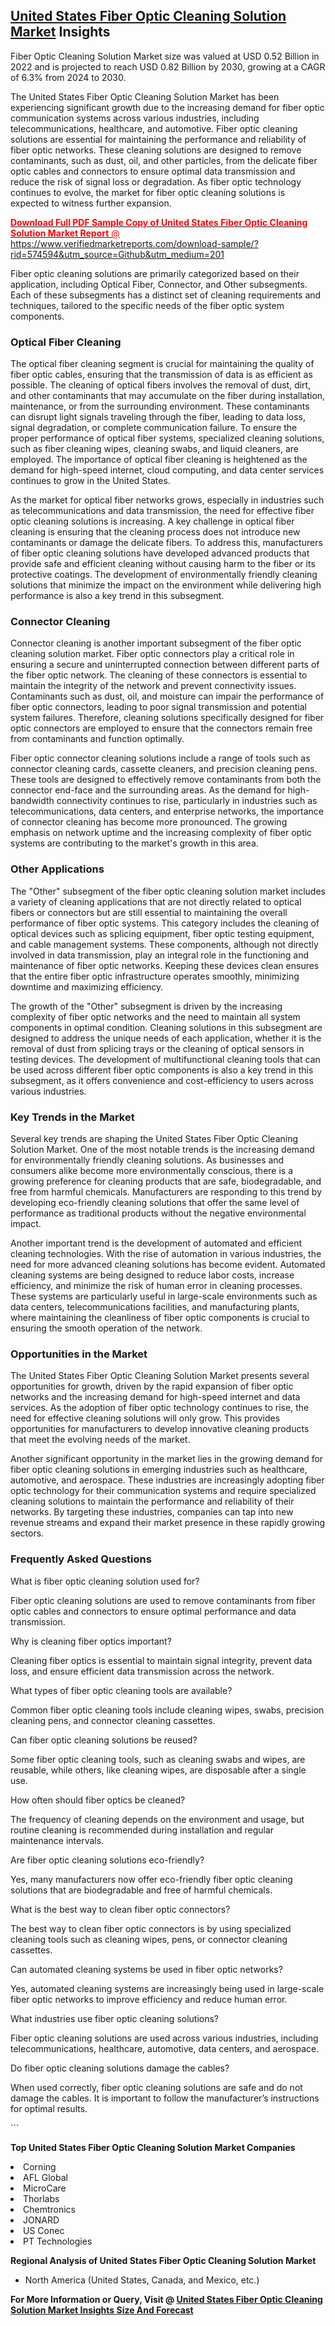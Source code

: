 <h2><a href="https://www.verifiedmarketreports.com/download-sample/?rid=574594&amp;utm_source=Github&amp;utm_medium=201" target="_blank">United States Fiber Optic Cleaning Solution Market</a> Insights</h2><p>Fiber Optic Cleaning Solution Market size was valued at USD 0.52 Billion in 2022 and is projected to reach USD 0.82 Billion by 2030, growing at a CAGR of 6.3% from 2024 to 2030.</p><p><p>The United States Fiber Optic Cleaning Solution Market has been experiencing significant growth due to the increasing demand for fiber optic communication systems across various industries, including telecommunications, healthcare, and automotive. Fiber optic cleaning solutions are essential for maintaining the performance and reliability of fiber optic networks. These cleaning solutions are designed to remove contaminants, such as dust, oil, and other particles, from the delicate fiber optic cables and connectors to ensure optimal data transmission and reduce the risk of signal loss or degradation. As fiber optic technology continues to evolve, the market for fiber optic cleaning solutions is expected to witness further expansion. <a href="#download-sample"><p><span class=""><span style="color: #ff0000;"><strong>Download Full PDF Sample Copy of United States Fiber Optic Cleaning Solution Market Report</strong> @ </span><a href="https://www.verifiedmarketreports.com/download-sample/?rid=574594&amp;utm_source=Github&amp;utm_medium=201" target="_blank">https://www.verifiedmarketreports.com/download-sample/?rid=574594&amp;utm_source=Github&amp;utm_medium=201</a></span></p></a></p><p>Fiber optic cleaning solutions are primarily categorized based on their application, including Optical Fiber, Connector, and Other subsegments. Each of these subsegments has a distinct set of cleaning requirements and techniques, tailored to the specific needs of the fiber optic system components.</p><h3>Optical Fiber Cleaning</h3><p>The optical fiber cleaning segment is crucial for maintaining the quality of fiber optic cables, ensuring that the transmission of data is as efficient as possible. The cleaning of optical fibers involves the removal of dust, dirt, and other contaminants that may accumulate on the fiber during installation, maintenance, or from the surrounding environment. These contaminants can disrupt light signals traveling through the fiber, leading to data loss, signal degradation, or complete communication failure. To ensure the proper performance of optical fiber systems, specialized cleaning solutions, such as fiber cleaning wipes, cleaning swabs, and liquid cleaners, are employed. The importance of optical fiber cleaning is heightened as the demand for high-speed internet, cloud computing, and data center services continues to grow in the United States.</p><p>As the market for optical fiber networks grows, especially in industries such as telecommunications and data transmission, the need for effective fiber optic cleaning solutions is increasing. A key challenge in optical fiber cleaning is ensuring that the cleaning process does not introduce new contaminants or damage the delicate fibers. To address this, manufacturers of fiber optic cleaning solutions have developed advanced products that provide safe and efficient cleaning without causing harm to the fiber or its protective coatings. The development of environmentally friendly cleaning solutions that minimize the impact on the environment while delivering high performance is also a key trend in this subsegment.</p><h3>Connector Cleaning</h3><p>Connector cleaning is another important subsegment of the fiber optic cleaning solution market. Fiber optic connectors play a critical role in ensuring a secure and uninterrupted connection between different parts of the fiber optic network. The cleaning of these connectors is essential to maintain the integrity of the network and prevent connectivity issues. Contaminants such as dust, oil, and moisture can impair the performance of fiber optic connectors, leading to poor signal transmission and potential system failures. Therefore, cleaning solutions specifically designed for fiber optic connectors are employed to ensure that the connectors remain free from contaminants and function optimally.</p><p>Fiber optic connector cleaning solutions include a range of tools such as connector cleaning cards, cassette cleaners, and precision cleaning pens. These tools are designed to effectively remove contaminants from both the connector end-face and the surrounding areas. As the demand for high-bandwidth connectivity continues to rise, particularly in industries such as telecommunications, data centers, and enterprise networks, the importance of connector cleaning has become more pronounced. The growing emphasis on network uptime and the increasing complexity of fiber optic systems are contributing to the market's growth in this area.</p><h3>Other Applications</h3><p>The "Other" subsegment of the fiber optic cleaning solution market includes a variety of cleaning applications that are not directly related to optical fibers or connectors but are still essential to maintaining the overall performance of fiber optic systems. This category includes the cleaning of optical devices such as splicing equipment, fiber optic testing equipment, and cable management systems. These components, although not directly involved in data transmission, play an integral role in the functioning and maintenance of fiber optic networks. Keeping these devices clean ensures that the entire fiber optic infrastructure operates smoothly, minimizing downtime and maximizing efficiency.</p><p>The growth of the "Other" subsegment is driven by the increasing complexity of fiber optic networks and the need to maintain all system components in optimal condition. Cleaning solutions in this subsegment are designed to address the unique needs of each application, whether it is the removal of dust from splicing trays or the cleaning of optical sensors in testing devices. The development of multifunctional cleaning tools that can be used across different fiber optic components is also a key trend in this subsegment, as it offers convenience and cost-efficiency to users across various industries.</p><h3>Key Trends in the Market</h3><p>Several key trends are shaping the United States Fiber Optic Cleaning Solution Market. One of the most notable trends is the increasing demand for environmentally friendly cleaning solutions. As businesses and consumers alike become more environmentally conscious, there is a growing preference for cleaning products that are safe, biodegradable, and free from harmful chemicals. Manufacturers are responding to this trend by developing eco-friendly cleaning solutions that offer the same level of performance as traditional products without the negative environmental impact.</p><p>Another important trend is the development of automated and efficient cleaning technologies. With the rise of automation in various industries, the need for more advanced cleaning solutions has become evident. Automated cleaning systems are being designed to reduce labor costs, increase efficiency, and minimize the risk of human error in cleaning processes. These systems are particularly useful in large-scale environments such as data centers, telecommunications facilities, and manufacturing plants, where maintaining the cleanliness of fiber optic components is crucial to ensuring the smooth operation of the network.</p><h3>Opportunities in the Market</h3><p>The United States Fiber Optic Cleaning Solution Market presents several opportunities for growth, driven by the rapid expansion of fiber optic networks and the increasing demand for high-speed internet and data services. As the adoption of fiber optic technology continues to rise, the need for effective cleaning solutions will only grow. This provides opportunities for manufacturers to develop innovative cleaning products that meet the evolving needs of the market.</p><p>Another significant opportunity in the market lies in the growing demand for fiber optic cleaning solutions in emerging industries such as healthcare, automotive, and aerospace. These industries are increasingly adopting fiber optic technology for their communication systems and require specialized cleaning solutions to maintain the performance and reliability of their networks. By targeting these industries, companies can tap into new revenue streams and expand their market presence in these rapidly growing sectors.</p><h3>Frequently Asked Questions</h3><p>What is fiber optic cleaning solution used for?</p><p>Fiber optic cleaning solutions are used to remove contaminants from fiber optic cables and connectors to ensure optimal performance and data transmission.</p><p>Why is cleaning fiber optics important?</p><p>Cleaning fiber optics is essential to maintain signal integrity, prevent data loss, and ensure efficient data transmission across the network.</p><p>What types of fiber optic cleaning tools are available?</p><p>Common fiber optic cleaning tools include cleaning wipes, swabs, precision cleaning pens, and connector cleaning cassettes.</p><p>Can fiber optic cleaning solutions be reused?</p><p>Some fiber optic cleaning tools, such as cleaning swabs and wipes, are reusable, while others, like cleaning wipes, are disposable after a single use.</p><p>How often should fiber optics be cleaned?</p><p>The frequency of cleaning depends on the environment and usage, but routine cleaning is recommended during installation and regular maintenance intervals.</p><p>Are fiber optic cleaning solutions eco-friendly?</p><p>Yes, many manufacturers now offer eco-friendly fiber optic cleaning solutions that are biodegradable and free of harmful chemicals.</p><p>What is the best way to clean fiber optic connectors?</p><p>The best way to clean fiber optic connectors is by using specialized cleaning tools such as cleaning wipes, pens, or connector cleaning cassettes.</p><p>Can automated cleaning systems be used in fiber optic networks?</p><p>Yes, automated cleaning systems are increasingly being used in large-scale fiber optic networks to improve efficiency and reduce human error.</p><p>What industries use fiber optic cleaning solutions?</p><p>Fiber optic cleaning solutions are used across various industries, including telecommunications, healthcare, automotive, data centers, and aerospace.</p><p>Do fiber optic cleaning solutions damage the cables?</p><p>When used correctly, fiber optic cleaning solutions are safe and do not damage the cables. It is important to follow the manufacturer’s instructions for optimal results.</p>```</p><p><strong>Top United States Fiber Optic Cleaning Solution Market Companies</strong></p><div data-test-id=""><p><li>Corning</li><li> AFL Global</li><li> MicroCare</li><li> Thorlabs</li><li> Chemtronics</li><li> JONARD</li><li> US Conec</li><li> PT Technologies</li></p><div><strong>Regional Analysis of&nbsp;United States Fiber Optic Cleaning Solution Market</strong></div><ul><li dir="ltr"><p dir="ltr">North America&nbsp;(United States, Canada, and Mexico, etc.)</p></li></ul><p><strong>For More Information or Query, Visit @&nbsp;</strong><strong><a href="https://www.verifiedmarketreports.com/product/fiber-optic-cleaning-solution-market/?utm_source=Github&amp;utm_medium=201" target="_blank">United States Fiber Optic Cleaning Solution Market Insights Size And Forecast</a></strong></p></div>

